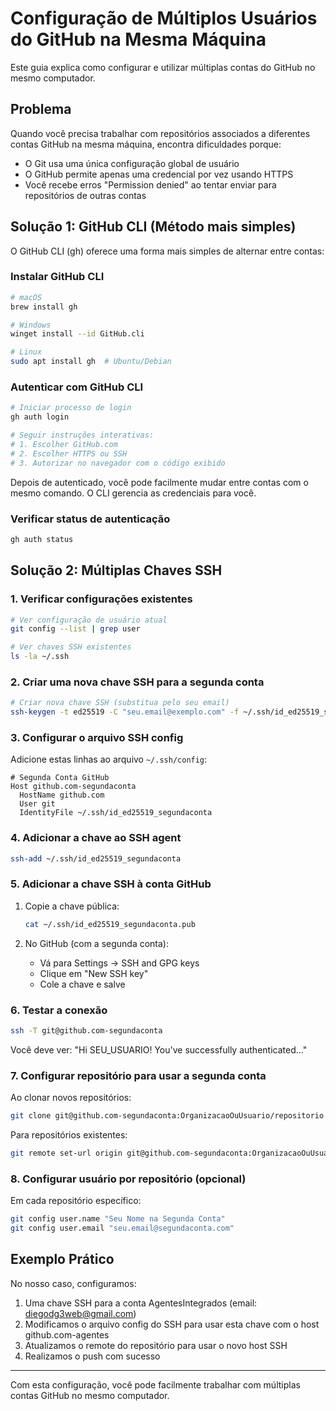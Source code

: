# Configuração de Múltiplos Usuários do GitHub na Mesma Máquina

Este guia explica como configurar e utilizar múltiplas contas do GitHub no mesmo computador.

## Problema

Quando você precisa trabalhar com repositórios associados a diferentes contas GitHub na mesma máquina, encontra dificuldades porque:

- O Git usa uma única configuração global de usuário
- O GitHub permite apenas uma credencial por vez usando HTTPS
- Você recebe erros "Permission denied" ao tentar enviar para repositórios de outras contas

## Solução 1: GitHub CLI (Método mais simples)

O GitHub CLI (gh) oferece uma forma mais simples de alternar entre contas:

### Instalar GitHub CLI

```bash
# macOS
brew install gh

# Windows
winget install --id GitHub.cli

# Linux
sudo apt install gh  # Ubuntu/Debian
```

### Autenticar com GitHub CLI

```bash
# Iniciar processo de login
gh auth login

# Seguir instruções interativas:
# 1. Escolher GitHub.com
# 2. Escolher HTTPS ou SSH
# 3. Autorizar no navegador com o código exibido
```

Depois de autenticado, você pode facilmente mudar entre contas com o mesmo comando. O CLI gerencia as credenciais para você.

### Verificar status de autenticação

```bash
gh auth status
```

## Solução 2: Múltiplas Chaves SSH

### 1. Verificar configurações existentes

```bash
# Ver configuração de usuário atual
git config --list | grep user

# Ver chaves SSH existentes
ls -la ~/.ssh
```

### 2. Criar uma nova chave SSH para a segunda conta

```bash
# Criar nova chave SSH (substitua pelo seu email)
ssh-keygen -t ed25519 -C "seu.email@exemplo.com" -f ~/.ssh/id_ed25519_segundaconta
```

### 3. Configurar o arquivo SSH config

Adicione estas linhas ao arquivo `~/.ssh/config`:

```
# Segunda Conta GitHub
Host github.com-segundaconta
  HostName github.com
  User git
  IdentityFile ~/.ssh/id_ed25519_segundaconta
```

### 4. Adicionar a chave ao SSH agent

```bash
ssh-add ~/.ssh/id_ed25519_segundaconta
```

### 5. Adicionar a chave SSH à conta GitHub

1. Copie a chave pública:
   ```bash
   cat ~/.ssh/id_ed25519_segundaconta.pub
   ```

2. No GitHub (com a segunda conta):
   - Vá para Settings → SSH and GPG keys
   - Clique em "New SSH key"
   - Cole a chave e salve

### 6. Testar a conexão

```bash
ssh -T git@github.com-segundaconta
```

Você deve ver: "Hi SEU_USUARIO! You've successfully authenticated..."

### 7. Configurar repositório para usar a segunda conta

Ao clonar novos repositórios:
```bash
git clone git@github.com-segundaconta:OrganizacaoOuUsuario/repositorio.git
```

Para repositórios existentes:
```bash
git remote set-url origin git@github.com-segundaconta:OrganizacaoOuUsuario/repositorio.git
```

### 8. Configurar usuário por repositório (opcional)

Em cada repositório específico:
```bash
git config user.name "Seu Nome na Segunda Conta"
git config user.email "seu.email@segundaconta.com"
```

## Exemplo Prático

No nosso caso, configuramos:

1. Uma chave SSH para a conta AgentesIntegrados (email: diegodg3web@gmail.com)
2. Modificamos o arquivo config do SSH para usar esta chave com o host github.com-agentes
3. Atualizamos o remote do repositório para usar o novo host SSH
4. Realizamos o push com sucesso

---

Com esta configuração, você pode facilmente trabalhar com múltiplas contas GitHub no mesmo computador. 